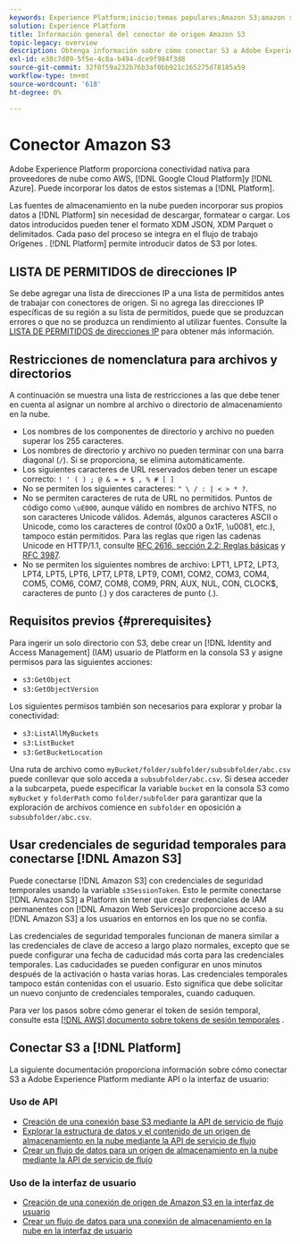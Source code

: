 ```yaml
---
keywords: Experience Platform;inicio;temas populares;Amazon S3;amazon s3;S3;s3
solution: Experience Platform
title: Información general del conector de origen Amazon S3
topic-legacy: overview
description: Obtenga información sobre cómo conectar S3 a Adobe Experience Platform mediante API o la interfaz de usuario.
exl-id: e38c7d09-5f5e-4c8a-b494-dce9f984f3d8
source-git-commit: 32f0f59a232b76b3af0bb921c165275d78185a59
workflow-type: tm+mt
source-wordcount: '618'
ht-degree: 0%

---
```


# Conector Amazon S3

Adobe Experience Platform proporciona conectividad nativa para proveedores de nube como AWS, [!DNL Google Cloud Platform]y [!DNL Azure]. Puede incorporar los datos de estos sistemas a [!DNL Platform].

Las fuentes de almacenamiento en la nube pueden incorporar sus propios datos a [!DNL Platform] sin necesidad de descargar, formatear o cargar. Los datos introducidos pueden tener el formato XDM JSON, XDM Parquet o delimitados. Cada paso del proceso se integra en el flujo de trabajo Orígenes . [!DNL Platform] permite introducir datos de S3 por lotes.

## LISTA DE PERMITIDOS de direcciones IP

Se debe agregar una lista de direcciones IP a una lista de permitidos antes de trabajar con conectores de origen. Si no agrega las direcciones IP específicas de su región a su lista de permitidos, puede que se produzcan errores o que no se produzca un rendimiento al utilizar fuentes. Consulte la [LISTA DE PERMITIDOS de direcciones IP](../../ip-address-allow-list.md) para obtener más información.

## Restricciones de nomenclatura para archivos y directorios

A continuación se muestra una lista de restricciones a las que debe tener en cuenta al asignar un nombre al archivo o directorio de almacenamiento en la nube.

- Los nombres de los componentes de directorio y archivo no pueden superar los 255 caracteres.
- Los nombres de directorio y archivo no pueden terminar con una barra diagonal (`/`). Si se proporciona, se elimina automáticamente.
- Los siguientes caracteres de URL reservados deben tener un escape correcto: `! ' ( ) ; @ & = + $ , % # [ ]`
- No se permiten los siguientes caracteres: `" \ / : | < > * ?`.
- No se permiten caracteres de ruta de URL no permitidos. Puntos de código como `\uE000`, aunque válido en nombres de archivo NTFS, no son caracteres Unicode válidos. Además, algunos caracteres ASCII o Unicode, como los caracteres de control (0x00 a 0x1F, \u0081, etc.), tampoco están permitidos. Para las reglas que rigen las cadenas Unicode en HTTP/1.1, consulte [RFC 2616, sección 2.2: Reglas básicas](https://www.ietf.org/rfc/rfc2616.txt) y [RFC 3987](https://www.ietf.org/rfc/rfc3987.txt).
- No se permiten los siguientes nombres de archivo: LPT1, LPT2, LPT3, LPT4, LPT5, LPT6, LPT7, LPT8, LPT9, COM1, COM2, COM3, COM4, COM5, COM6, COM7, COM8, COM9, PRN, AUX, NUL, CON, CLOCK$, caracteres de punto (.) y dos caracteres de punto (.).

## Requisitos previos {#prerequisites}

Para ingerir un solo directorio con S3, debe crear un [!DNL Identity and Access Management] (IAM) usuario de Platform en la consola S3 y asigne permisos para las siguientes acciones:

- `s3:GetObject`
- `s3:GetObjectVersion`

Los siguientes permisos también son necesarios para explorar y probar la conectividad:

- `s3:ListAllMyBuckets`
- `s3:ListBucket`
- `s3:GetBucketLocation`

Una ruta de archivo como `myBucket/folder/subfolder/subsubfolder/abc.csv` puede conllevar que solo acceda a `subsubfolder/abc.csv`. Si desea acceder a la subcarpeta, puede especificar la variable `bucket` en la consola S3 como `myBucket` y `folderPath` como `folder/subfolder` para garantizar que la exploración de archivos comience en `subfolder` en oposición a `subsubfolder/abc.csv`.

## Usar credenciales de seguridad temporales para conectarse [!DNL Amazon S3]

Puede conectarse [!DNL Amazon S3] con credenciales de seguridad temporales usando la variable `s3SessionToken`. Esto le permite conectarse [!DNL Amazon S3] a Platform sin tener que crear credenciales de IAM permanentes con [!DNL Amazon Web Services]o proporcione acceso a su [!DNL Amazon S3] a los usuarios en entornos en los que no se confía.

Las credenciales de seguridad temporales funcionan de manera similar a las credenciales de clave de acceso a largo plazo normales, excepto que se puede configurar una fecha de caducidad más corta para las credenciales temporales. Las caducidades se pueden configurar en unos minutos después de la activación o hasta varias horas. Las credenciales temporales tampoco están contenidas con el usuario. Esto significa que debe solicitar un nuevo conjunto de credenciales temporales, cuando caduquen.

Para ver los pasos sobre cómo generar el token de sesión temporal, consulte esta [[!DNL AWS] documento sobre tokens de sesión temporales](https://docs.aws.amazon.com/IAM/latest/UserGuide/id_credentials_temp_request.html#api_getsessiontoken)
.

## Conectar S3 a [!DNL Platform]

La siguiente documentación proporciona información sobre cómo conectar S3 a Adobe Experience Platform mediante API o la interfaz de usuario:

### Uso de API

- [Creación de una conexión base S3 mediante la API de servicio de flujo](../../tutorials/api/create/cloud-storage/s3.md)
- [Explorar la estructura de datos y el contenido de un origen de almacenamiento en la nube mediante la API de servicio de flujo](../../tutorials/api/explore/cloud-storage.md)
- [Crear un flujo de datos para un origen de almacenamiento en la nube mediante la API de servicio de flujo](../../tutorials/api/collect/cloud-storage.md)

### Uso de la interfaz de usuario

- [Creación de una conexión de origen de Amazon S3 en la interfaz de usuario](../../tutorials/ui/create/cloud-storage/s3.md)
- [Crear un flujo de datos para una conexión de almacenamiento en la nube en la interfaz de usuario](../../tutorials/ui/dataflow/batch/cloud-storage.md)
